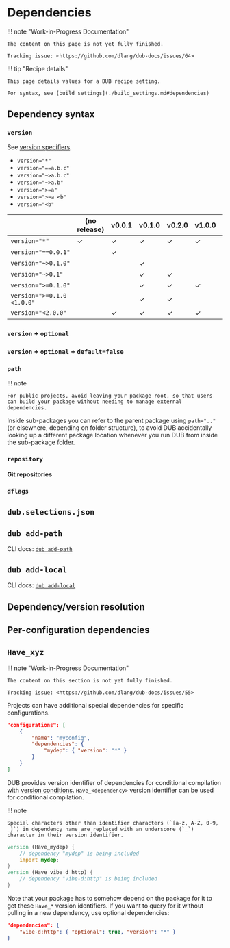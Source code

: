 # Dependencies

!!! note "Work-in-Progress Documentation"

    The content on this page is not yet fully finished.

    Tracking issue: <https://github.com/dlang/dub-docs/issues/64>

!!! tip "Recipe details"

    This page details values for a DUB recipe setting.

    For syntax, see [build settings](./build_settings.md#dependencies)

## Dependency syntax

### `version`

See [version specifiers](./build_settings.md#version-specifiers).

* `version="*"`
* `version="==a.b.c"`
* `version="~>a.b.c"`
* `version="~>a.b"`
* `version=">=a"`
* `version=">=a <b"`
* `version="<b"`

|                            | (no release) | v0.0.1 | v0.1.0 | v0.2.0 | v1.0.0 | v2.0.0 |
|----------------------------|--------------|--------|--------|--------|--------|--------|
| `version="*"`              | ✓            | ✓      | ✓      | ✓      | ✓      | ✓      |
| `version="==0.0.1"`        |              | ✓      |        |        |        |        |
| `version="~>0.1.0"`        |              |        | ✓      |        |        |        |
| `version="~>0.1"`          |              |        | ✓      | ✓      |        |        |
| `version=">=0.1.0"`        |              |        | ✓      | ✓      | ✓      | ✓      |
| `version=">=0.1.0 <1.0.0"` |              |        | ✓      | ✓      |        |        |
| `version="<2.0.0"`         |              | ✓      | ✓      | ✓      | ✓      |        |

### `version` + `optional`
### `version` + `optional` + `default=false`
### `path`

!!! note

    For public projects, avoid leaving your package root, so that users can build your package without needing to manage external dependencies.

Inside sub-packages you can refer to the parent package using `path=".."` (or elsewhere, depending on folder structure), to avoid DUB accidentally looking up a different package location whenever you run DUB from inside the sub-package folder.

### `repository`
#### Git repositories

### `dflags`
## `dub.selections.json`
## `dub add-path`

CLI docs: [`dub add-path`](../cli-reference/dub-add-path.md)

## `dub add-local`

CLI docs: [`dub add-local`](../cli-reference/dub-add-local.md)

## Dependency/version resolution
## Per-configuration dependencies

## `Have_xyz`

!!! note "Work-in-Progress Documentation"

    The content on this section is not yet fully finished.

    Tracking issue: <https://github.com/dlang/dub-docs/issues/55>

Projects can have additional special dependencies for specific configurations.

```json
"configurations": [
	{
		"name": "myconfig",
		"dependencies": {
			"mydep": { "version": "*" }
		}
	}
]
```

DUB provides version identifier of dependencies for conditional compilation with [version conditions](https://dlang.org/spec/version.html#version). `Have_<dependency>` version identifier can be used for conditional compilation.

!!! note

    Special characters other than identifier characters (`[a-z, A-Z, 0-9, _]`) in dependency name are replaced with an underscore (`_`) character in their version identifier.

```d
version (Have_mydep) {
    // dependency "mydep" is being included
    import mydep;
}
version (Have_vibe_d_http) {
    // dependency "vibe-d:http" is being included
}
```

Note that your package has to somehow depend on the package for it to get these `Have_*` version identifiers. If you want to query for it without pulling in a new dependency, use optional dependencies:

```json
"dependencies": {
    "vibe-d:http": { "optional": true, "version": "*" }
}
```
